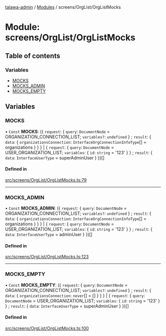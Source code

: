[talawa-admin](../README.md) / [Modules](../modules.md) / screens/OrgList/OrgListMocks

# Module: screens/OrgList/OrgListMocks

## Table of contents

### Variables

- [MOCKS](screens_OrgList_OrgListMocks.md#mocks)
- [MOCKS\_ADMIN](screens_OrgList_OrgListMocks.md#mocks_admin)
- [MOCKS\_EMPTY](screens_OrgList_OrgListMocks.md#mocks_empty)

## Variables

### MOCKS

• `Const` **MOCKS**: (\{ `request`: \{ `query`: `DocumentNode` = ORGANIZATION\_CONNECTION\_LIST; `variables?`: `undefined`  } ; `result`: \{ `data`: \{ `organizationsConnection`: `InterfaceOrgConnectionInfoType`[] = organizations }  }  } \| \{ `request`: \{ `query`: `DocumentNode` = USER\_ORGANIZATION\_LIST; `variables`: \{ `id`: `string` = '123' }  } ; `result`: \{ `data`: `InterfaceUserType` = superAdminUser }  })[]

#### Defined in

[src/screens/OrgList/OrgListMocks.ts:79](https://github.com/PalisadoesFoundation/talawa-admin/blob/b619a0d/src/screens/OrgList/OrgListMocks.ts#L79)

___

### MOCKS\_ADMIN

• `Const` **MOCKS\_ADMIN**: (\{ `request`: \{ `query`: `DocumentNode` = ORGANIZATION\_CONNECTION\_LIST; `variables?`: `undefined`  } ; `result`: \{ `data`: \{ `organizationsConnection`: `InterfaceOrgConnectionInfoType`[] = organizations }  }  } \| \{ `request`: \{ `query`: `DocumentNode` = USER\_ORGANIZATION\_LIST; `variables`: \{ `id`: `string` = '123' }  } ; `result`: \{ `data`: `InterfaceUserType` = adminUser }  })[]

#### Defined in

[src/screens/OrgList/OrgListMocks.ts:123](https://github.com/PalisadoesFoundation/talawa-admin/blob/b619a0d/src/screens/OrgList/OrgListMocks.ts#L123)

___

### MOCKS\_EMPTY

• `Const` **MOCKS\_EMPTY**: (\{ `request`: \{ `query`: `DocumentNode` = ORGANIZATION\_CONNECTION\_LIST; `variables?`: `undefined`  } ; `result`: \{ `data`: \{ `organizationsConnection`: `never`[] = [] }  }  } \| \{ `request`: \{ `query`: `DocumentNode` = USER\_ORGANIZATION\_LIST; `variables`: \{ `id`: `string` = '123' }  } ; `result`: \{ `data`: `InterfaceUserType` = superAdminUser }  })[]

#### Defined in

[src/screens/OrgList/OrgListMocks.ts:100](https://github.com/PalisadoesFoundation/talawa-admin/blob/b619a0d/src/screens/OrgList/OrgListMocks.ts#L100)
